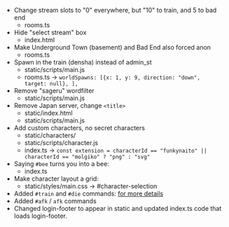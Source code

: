 * Change stream slots to "0" everywhere, but "10" to train, and 5 to bad end
  * rooms.ts
* Hide "select stream" box
  * index.html
* Make Underground Town (basement) and Bad End also forced anon
  * rooms.ts
* Spawn in the train (densha) instead of admin_st
  * static/scripts/main.js
  * rooms.ts -> `worldSpawns: [{x: 1, y: 9, direction: "down", target: null}, ],`
* Remove "sageru" wordfilter
  * static/scripts/main.js
* Remove Japan server, change `<title>`
  * static/index.html
  * static/scripts/main.js
* Add custom characters, no secret characters
  * static/characters/
  * static/scripts/character.js
  * index.ts -> `const extension = characterId == "funkynaito" || characterId == "molgiko" ? "png" : "svg"`
* Saying `#bee` turns you into a bee:
  * index.ts
* Make character layout a grid: 
  * static/styles/main.css -> #character-selection
* Added `#train` and `#die` commands: [for more details](die-command-patch.ts)
* Added `#afk` / `afk` commands
* Changed login-footer to appear in static and updated index.ts code that loads login-footer. 
